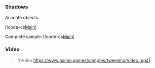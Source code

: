 ### Shadows

Animate objects.

[!code-cs[Main](Program.cs#defineTween)]

Complete sample:
[!code-cs[Main](Program.cs)]

### Video
> [!Video https://www.aximo.games/samples/tweening/video.mp4]
